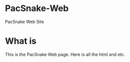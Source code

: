 # PacSnake-Web
PacSnake Web Site

# What is
This is the PacSnake Web page. Here is all the html and etc.
